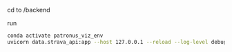cd to /backend

run 

```sh
conda activate patronus_viz_env
uvicorn data.strava_api:app --host 127.0.0.1 --reload --log-level debug

